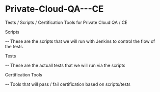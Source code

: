 Private-Cloud-QA---CE
=====================

Tests / Scripts / Certification Tools for Private Cloud QA / CE

Scripts

-- These are the scripts that we will run with Jenkins to control the flow of the tests

Tests

-- These are the actuall tests that we will run via the scripts

Certification Tools

-- Tools that will pass / fail certification based on scripts/tests